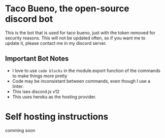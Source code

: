 # Taco Bueno, the open-source discord bot

This is the bot that is used for taco bueno, just with the token removed for security reasons.
This will not be updated often, so if you want me to update it, please contact me in my discord server.

## Important Bot Notes

- I love to use `code blocks` in the module.export function of the commands to make things more pretty
- Code may be inconsistant between commands, even though I use a linter.
- This ises discord.js v12
- This uses heroku as the hosting provider.

# Self hosting instructions
comming soon
